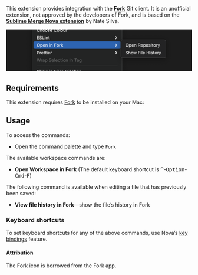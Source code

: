 This extension provides integration with the [**Fork**](https://git-fork.com) Git client. It is an unofficial extension, not approved by the developers of Fork, and is based on the [**Sublime Merge Nova extension**](https://github.com/natesilva/SublimeMerge.novaextension) by Nate Silva.

![Usage illustration](https://raw.githubusercontent.com/gwhobbs/OpenInFork.novaextension/master/readmeIllustration.png)

## Requirements

This extension requires [Fork](https://git-fork.com) to be installed on your Mac:

## Usage

To access the commands:

- Open the command palette and type `Fork`

The available workspace commands are:

- **Open Workspace in Fork** (The default keyboard shortcut is <kbd>^</kbd>-<kbd>Option</kbd>-<kbd>Cmd</kbd>-<kbd>F</kbd>)

The following command is available when editing a file that has previously been saved:

- **View file history in Fork**—show the file’s history in Fork

### Keyboard shortcuts

To set keyboard shortcuts for any of the above commands, use Nova’s [key bindings](https://library.panic.com/nova/preferences/#key-bindings) feature.

#### Attribution

The Fork icon is borrowed from the Fork app.